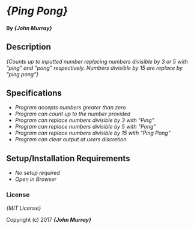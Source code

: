 # _{Ping Pong}_

#### By _**{John Murray}**_

## Description

_{Counts up to inputted number replacing numbers divisible by 3 or 5 with "ping" and "pong" respectively. Numbers divisible by 15 are replace by "ping pong"}_

## Specifications
* _Program accepts numbers greater than zero_
* _Program can count up to the number provided_
* _Program can replace numbers divisible by 3 with "Ping"_
* _Program can replace numbers divisible by 5 with "Pong"_
* _Program can replace numbers divisible by 15 with "Ping Pong"_
* _Program can clear output at users discretion_


## Setup/Installation Requirements
* _No setup required_
* _Open in Browser_

### License

*{MIT License}*

Copyright (c) 2017 **_{John Murray}_**
